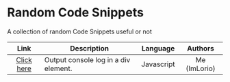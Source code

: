 # Random Code Snippets

A collection of random Code Snippets useful or not

| Link   | Description                                              | Language      | Authors        |
|:------:|----------------------------------------------------------|:-------------:|:--------------:|
| [Click here](https://github.com/ImLorio/random-code-snippets/tree/main/javascript-web/consoleLogDiv) | Output console log in a div element. | Javascript | Me (ImLorio) |
